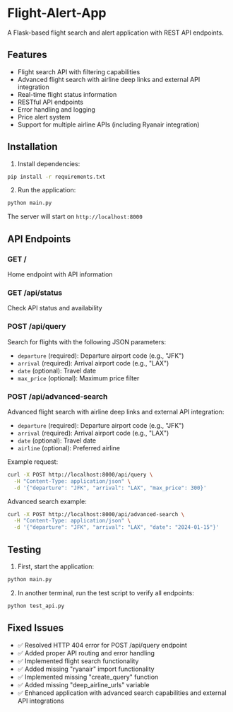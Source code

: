 # Flight-Alert-App

A Flask-based flight search and alert application with REST API endpoints.

## Features

- Flight search API with filtering capabilities
- Advanced flight search with airline deep links and external API integration
- Real-time flight status information
- RESTful API endpoints
- Error handling and logging
- Price alert system
- Support for multiple airline APIs (including Ryanair integration)

## Installation

1. Install dependencies:
```bash
pip install -r requirements.txt
```

2. Run the application:
```bash
python main.py
```

The server will start on `http://localhost:8000`

## API Endpoints

### GET /
Home endpoint with API information

### GET /api/status
Check API status and availability

### POST /api/query
Search for flights with the following JSON parameters:
- `departure` (required): Departure airport code (e.g., "JFK")
- `arrival` (required): Arrival airport code (e.g., "LAX")  
- `date` (optional): Travel date
- `max_price` (optional): Maximum price filter

### POST /api/advanced-search
Advanced flight search with airline deep links and external API integration:
- `departure` (required): Departure airport code (e.g., "JFK")
- `arrival` (required): Arrival airport code (e.g., "LAX")
- `date` (optional): Travel date
- `airline` (optional): Preferred airline

Example request:
```bash
curl -X POST http://localhost:8000/api/query \
  -H "Content-Type: application/json" \
  -d '{"departure": "JFK", "arrival": "LAX", "max_price": 300}'
```

Advanced search example:
```bash
curl -X POST http://localhost:8000/api/advanced-search \
  -H "Content-Type: application/json" \
  -d '{"departure": "JFK", "arrival": "LAX", "date": "2024-01-15"}'
```

## Testing

1. First, start the application:
```bash
python main.py
```

2. In another terminal, run the test script to verify all endpoints:
```bash
python test_api.py
```

## Fixed Issues

- ✅ Resolved HTTP 404 error for POST /api/query endpoint
- ✅ Added proper API routing and error handling
- ✅ Implemented flight search functionality
- ✅ Added missing "ryanair" import functionality
- ✅ Implemented missing "create_query" function
- ✅ Added missing "deep_airline_urls" variable
- ✅ Enhanced application with advanced search capabilities and external API integrations